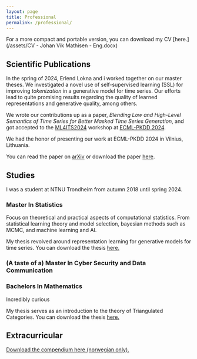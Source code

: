 ```yaml
---
layout: page
title: Professional
permalink: /professional/
---
```


For a more compact and portable version, you can download my CV [here.](/assets/CV - Johan Vik Mathisen - Eng.docx)


## Scientific Publications

In the spring of 2024, Erlend Lokna and i worked together on our master theses. We investigated a novel use of self-supervised learning (SSL) for improving *tokenization* in a generative model for time series. Our efforts lead to quite promising results regarding the quality of learned representations and generative quality, among others. 

We wrote our contributions up as a paper, *Blending Low and High-Level Semantics of Time Series for Better Masked Time Series Generation*, and got accepted to the [ML4ITS2024](https://ml4its.github.io/ml4its2024/) workshop at [ECML-PKDD 2024](https://ecmlpkdd.org/2024/).

We had the honor of presenting our work at ECML-PKDD 2024 in Vilnius, Lithuania.

You can read the paper on [arXiv](https://arxiv.org/abs/2408.16613) or download the paper [here](/assets/paper.pdf).


## Studies

I was a student at NTNU Trondheim from autumn 2018 until spring 2024.

### Master In Statistics

Focus on theoretical and practical aspects of computational statistics. From statistical learning theory and model selection, bayesian methods such as MCMC, and machine learning and AI.  

My thesis revolved around representation learning for generative models for time series. You can download the thesis [here.](/assets/Master_thesis.pdf)

### (A taste of a) Master In Cyber Security and Data Communication



### Bachelors In Mathematics

Incredibly curious 


My thesis serves as an introduction to the theory of Triangulated Categories. You can download the thesis [here.](/assets/professional/Bachelor_thesis.pdf)


## Extracurricular



[Download the compendium here (norwegian only).](/assets/professional/AlgDat_kompendium.pdf)
